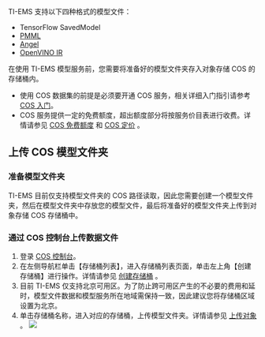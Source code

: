 TI-EMS 支持以下四种格式的模型文件：
- TensorFlow SavedModel
- [PMML](https://www.ibm.com/developerworks/cn/opensource/ind-PMML1/)
- [Angel](https://github.com/Angel-ML/angel/blob/master/docs/design/model_format.md)
- [OpenVINO IR](https://docs.openvinotoolkit.org/latest/_docs_MO_DG_Deep_Learning_Model_Optimizer_DevGuide.html)

在使用 TI-EMS 模型服务前，您需要将准备好的模型文件夹存入对象存储 COS 的存储桶内。
- 使用 COS 数据集的前提是必须要开通 COS 服务，相关详细入门指引请参考 [COS 入门](https://cloud.tencent.com/product/cos/getting-started)。
- COS 服务提供一定的免费额度，超出额度部分将按服务价目表进行收费。详情请参见 [COS 免费额度](https://cloud.tencent.com/document/product/436/6240) 和 [COS 定价](https://cloud.tencent.com/product/cos/pricing) 。

## 上传 COS 模型文件夹 
### 准备模型文件夹
TI-EMS 目前仅支持模型文件夹的 COS 路径读取，因此您需要创建一个模型文件夹，然后在模型文件夹中存放您的模型文件，最后将准备好的模型文件夹上传到对象存储 COS 存储桶中。
### 通过 COS 控制台上传数据文件
1. 登录 [COS 控制台](https://console.cloud.tencent.com/cos5)。
2. 在左侧导航栏单击【存储桶列表】，进入存储桶列表页面，单击左上角【创建存储桶】进行操作。详情请参见 [创建存储桶](https://cloud.tencent.com/document/product/436/6232) 。
3. 目前 TI-EMS 仅支持北京可用区。为了防止跨可用区产生的不必要的费用和延时，模型文件数据和模型服务所在地域需保持一致，因此建议您将存储桶区域设置为北京。
4. 单击存储桶名称，进入对应的存储桶，上传模型文件夹。详情请参见 [上传对象](https://cloud.tencent.com/document/product/436/6233) 。
![](https://main.qcloudimg.com/raw/ed79df1746eb99c53b3704be62c12dd5.png)
